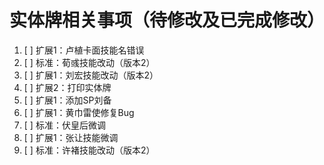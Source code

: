 # 实体牌相关事项（待修改及已完成修改）

1. [ ] 扩展1：卢植卡面技能名错误
2. [ ] 标准：荀彧技能改动（版本2）
3. [ ] 扩展1：刘宏技能改动（版本2）
4. [ ] 扩展2：打印实体牌
5. [ ] 扩展1：添加SP刘备
6. [ ] 扩展1：黄巾雷使修复Bug
7. [ ] 标准：伏皇后微调
8. [ ] 扩展1：张让技能微调
9. [ ] 标准：许褚技能改动（版本2）
